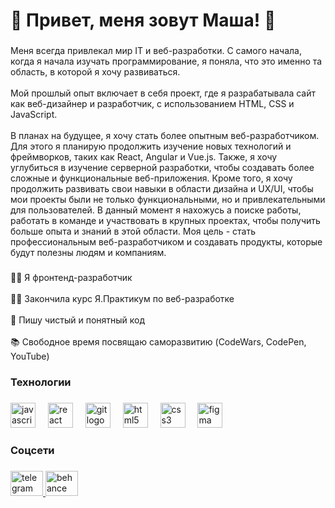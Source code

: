 <h1 align="left">👋 Привет, меня зовут Маша! 👋</h1>

###

<p align="left">Меня всегда привлекал мир IT и веб-разработки. С самого начала, когда я начала изучать программирование, я поняла, что это именно та область, в которой я хочу развиваться.<br><br>
Мой прошлый опыт включает в себя проект, где я разрабатывала сайт как веб-дизайнер и разработчик, с использованием HTML, CSS и JavaScript.<br><br>
В планах на будущее, я хочу стать более опытным веб-разработчиком. Для этого я планирую продолжить изучение новых технологий и фреймворков, таких как React, Angular и Vue.js. Также, я хочу углубиться в изучение серверной разработки, чтобы создавать более сложные и функциональные веб-приложения.
Кроме того, я хочу продолжить развивать свои навыки в области дизайна и UX/UI, чтобы мои проекты были не только функциональными, но и привлекательными для пользователей.
В данный момент я нахожусь а поиске работы, работать в команде и участвовать в крупных проектах, чтобы получить больше опыта и знаний в этой области.
Моя цель - стать профессиональным веб-разработчиком и создавать продукты, которые будут полезны людям и компаниям.</p>

###

<p align="left">👩‍💻 Я фронтенд-разработчик<br><br>👩‍🎓 Закончила курс Я.Практикум по веб-разработке<br><br>📝 Пишу чистый и понятный код<br><br>📚 Свободное время посвящаю саморазвитию (CodeWars, CodePen, YouTube)</p>

###

<h3 align="left">Технологии</h3>

###

<div align="left">
  <img src="https://cdn.jsdelivr.net/gh/devicons/devicon/icons/javascript/javascript-original.svg" height="40" alt="javascript logo"  />
  <img width="12" />
  <img src="https://cdn.jsdelivr.net/gh/devicons/devicon/icons/react/react-original.svg" height="40" alt="react logo"  />
  <img width="12" />
  <img src="https://cdn.jsdelivr.net/gh/devicons/devicon/icons/git/git-original.svg" height="40" alt="git logo"  />
  <img width="12" />
  <img src="https://cdn.jsdelivr.net/gh/devicons/devicon/icons/html5/html5-plain-wordmark.svg" height="40" alt="html5 logo"  />
  <img width="12" />
  <img src="https://cdn.jsdelivr.net/gh/devicons/devicon/icons/css3/css3-plain-wordmark.svg" height="40" alt="css3 logo"  />
  <img width="12" />
  <img src="https://cdn.jsdelivr.net/gh/devicons/devicon/icons/figma/figma-original.svg" height="40" alt="figma logo"  />
</div>

###

<h3 align="left">Соцсети</h3>

###

<div align="left">
  <a href="https://t.me/mashenkatel" target="_blank">
    <img src="https://raw.githubusercontent.com/maurodesouza/profile-readme-generator/master/src/assets/icons/social/telegram/default.svg" width="52" height="40" alt="telegram logo"  />
  </a>
  <a href="https://www.behance.net/mariakezhun" target="_blank">
    <img src="https://raw.githubusercontent.com/maurodesouza/profile-readme-generator/master/src/assets/icons/social/behance/default.svg" width="52" height="40" alt="behance logo"  />
  </a>
</div>

###
